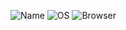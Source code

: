 ![Name](https://img.shields.io/badge/Name-Hamare-BE1E3E?style=flat)
![OS](https://img.shields.io/badge/OS-Windows-0078D7?style=flat)
![Browser](https://img.shields.io/badge/Browser-Firefox-20123A?style=flat)

